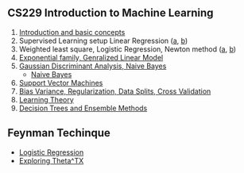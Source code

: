 ## CS229 Introduction to Machine Learning
1. [Introduction and basic concepts](./1_Introduction_and_basic_concepts/1_Introduction_and_basic_concepts.pdf)
2. Supervised Learning setup Linear Regression ([a](./2_Supervised_Learning_setup_Linear_Regression/a/a.pdf), [b](./2_Supervised_Learning_setup_Linear_Regression/b/b.pdf))
3. Weighted least square, Logistic Regression, Newton method ([a](./3_Weighted_least_square,_Logistic_Regression,_Newton_method/a/a.pdf), [b](./3_Weighted_least_square,_Logistic_Regression,_Newton_method/b/b.pdf))
4. [Exponential family, Genralized Linear Model](./4_Exponential_family,_Genralized_Linear_Model/4_Exponential_family,_Genralized_Linear_Model.pdf)
5. [Gaussian Discriminant Analysis, Naive Bayes](./5_Gaussian_Discriminant_Analysis,_Naive_Bayes/5_Gaussian_Discriminant_Analysis,_Naive_Bayes.pdf)
	* [Naive Bayes](./5_Gaussian_Discriminant_Analysis,_Naive_Bayes/Naive_Bayes/Naive_Bayes.pdf)
6. [Support Vector Machines](./6_Support_Vector_Machines/6_Support_Vector_Machines.pdf)
7. [Bias Variance, Regularization, Data Splits, Cross Validation](./8_Bias_Variance,_Regularization,_Data_Splits,Cross_Validation/8_Bias_Variance,_Regularization,_Data_Splits,Cross_Validation.pdf)
8. [Learning Theory](./9_Learning_Theory/9_Learning_Theory.pdf)
9. [Decision Trees and Ensemble Methods](./10_Decision_Trees_Ensemble_Methods/10_Decision_Trees_Ensemble_Methods.pdf)

## Feynman Techinque
* [Logistic Regression](./Feynman_Technique/Logistic_Regression/Logistic_Regression.pdf)
* [Exploring Theta^TX](./Feynman_Technique/Exploring_Theta^TX/Exploring_Theta^TX.pdf)
